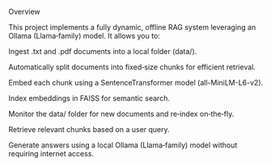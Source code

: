 Overview

This project implements a fully dynamic, offline RAG system leveraging an Ollama (Llama‑family) model. It allows you to:

Ingest .txt and .pdf documents into a local folder (data/).

Automatically split documents into fixed‑size chunks for efficient retrieval.

Embed each chunk using a SentenceTransformer model (all-MiniLM-L6-v2).

Index embeddings in FAISS for semantic search.

Monitor the data/ folder for new documents and re‑index on‑the‑fly.

Retrieve relevant chunks based on a user query.

Generate answers using a local Ollama (Llama‑family) model without requiring internet access.
